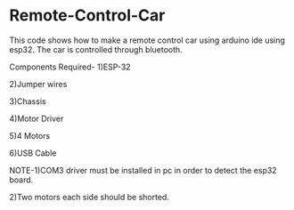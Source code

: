 # Remote-Control-Car
This code shows how to make a remote control car using arduino ide using esp32. The car is controlled through bluetooth.

Components Required-
1)ESP-32 

2)Jumper wires

3)Chassis

4)Motor Driver

5)4 Motors

6)USB Cable

NOTE-1)COM3 driver must be installed in pc in order to detect the esp32 board.

2)Two motors each side should be shorted.
